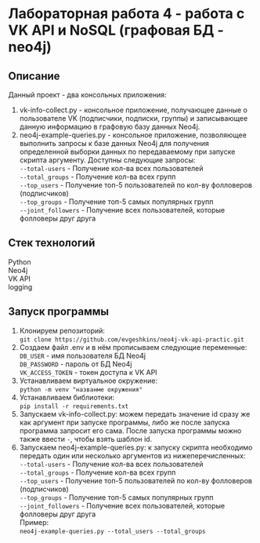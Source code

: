 ﻿# Лабораторная работа 4 - работа с VK API и NoSQL (графовая БД - neo4j) <br>
## Описание
Данный проект - два консольных приложения: <br>
1) vk-info-collect.py - консольное приложение, получающее данные о пользователе VK (подписчики, подписки, группы) и записывающее данную информацию в графовую базу данных Neo4j. <br>
2) neo4j-example-queries.py - консольное приложение, позволяющее выполнить запросы к базе данных Neo4j для получения определенной выборки данных по передаваемому при запуске скрипта аргументу. Доступны следующие запросы: <br>
`--total-users` - Получение кол-ва всех пользователей <br>
`--total_groups` - Получение кол-ва всех групп <br>
`--top_users` - Получение топ-5 пользователей по кол-ву фолловеров (подписчиков) <br>
`--top_groups` - Получение топ-5 самых популярных групп <br>
`--joint_followers` - Получение всех пользователей, которые фолловеры друг друга <br>
## Стек технологий
Python <br>
Neo4j <br>
VK API <br>
logging <br>
## Запуск программы
1) Клонируем репозиторий: <br>
`git clone https://github.com/evgeshkins/neo4j-vk-api-practic.git` <br>
2) Создаем файл .env и в нём прописываем следующие переменные: <br>
`DB_USER` - имя пользователя БД Neo4j <br>
`DB_PASSWORD` - пароль от БД Neo4j <br>
`VK_ACCESS_TOKEN` - токен доступа к VK API <br>
3) Устанавливаем виртуальное окружение: <br>
`python -m venv "названме окружения"` <br>
4) Устанавливаем библиотеки: <br>
`pip install -r requirements.txt` <br>
5) Запускаем vk-info-collect.py: можем передать значение id сразу же как аргумент при запуске программы, либо же после запуска программа запросит его сама. После запуска программы можно также ввести `-`, чтобы взять шаблон id. <br>
6) Запускаем neo4j-example-queries.py: к запуску скрипта необходимо передать один или несколько аргументов из нижеперечисленных: <br>
`--total-users` - Получение кол-ва всех пользователей <br>
`--total_groups` - Получение кол-ва всех групп <br>
`--top_users` - Получение топ-5 пользователей по кол-ву фолловеров (подписчиков) <br>
`--top_groups` - Получение топ-5 самых популярных групп <br>
`--joint_followers` - Получение всех пользователей, которые фолловеры друг друга <br>
Пример: <br>
`neo4j-example-queries.py --total_users --total_groups` <br>

